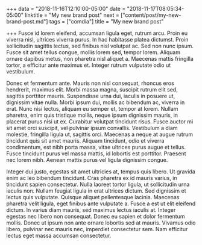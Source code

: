 +++
data = "2018-11-16T12:10:00-05:00"
date = "2018-11-17T08:05:34-05:00"
linktitle = "My new brand post"
next = ["content/post/my-new-brand-post.md"]
tags = ["comdia"]
title = "My new brand post"

+++
Fusce id lorem eleifend, accumsan ligula eget, rutrum arcu. Proin eu viverra nisl, ultrices viverra purus. In hac habitasse platea dictumst. Proin sollicitudin sagittis lectus, sed finibus nisl volutpat ac. Sed non nunc ipsum. Fusce sit amet tellus congue, mollis lorem sed, tempor lorem. Aliquam ornare dapibus metus, non pharetra nisl aliquet a. Maecenas mattis fringilla tortor, a efficitur ante maximus et. Integer rutrum vulputate odio ut vestibulum.

Donec et fermentum ante. Mauris non nisl consequat, rhoncus eros hendrerit, maximus elit. Morbi massa magna, suscipit rutrum elit sed, sagittis porttitor mauris. Suspendisse urna dui, iaculis in posuere ut, dignissim vitae nulla. Morbi ipsum dui, mollis ac bibendum ac, viverra in erat. Nunc nisi lectus, aliquam eu semper et, tempor at lorem. Nullam pharetra, enim quis tristique mollis, neque ipsum dignissim mauris, in placerat purus nisi ut ex. Curabitur volutpat tincidunt risus. Fusce auctor mi sit amet orci suscipit, vel pulvinar ipsum convallis. Vestibulum a diam molestie, fringilla ligula ut, sagittis orci. Maecenas a neque at augue rutrum tincidunt quis sit amet mauris. Aliquam tincidunt, odio et viverra condimentum, est nibh porta massa, vitae ultrices purus augue et tellus. Fusce tincidunt purus vel massa mattis, id lobortis est porttitor. Praesent nec lorem nibh. Aenean mattis purus vel ligula dignissim congue.

Integer dui justo, egestas sit amet ultricies at, tempus quis libero. Ut gravida enim ac leo bibendum tincidunt. Cras pharetra ex id mauris varius, in tincidunt sapien consectetur. Nulla laoreet tortor ligula, ut sollicitudin urna iaculis non. Nullam feugiat ligula in erat ultrices dictum. Sed dignissim et lectus quis vulputate. Quisque aliquet pellentesque lacinia. Maecenas pharetra velit ligula, eget finibus ante vulputate a. Fusce a est ut elit eleifend dictum. In varius diam mauris, sed maximus lectus iaculis at. Integer egestas nec libero non consequat. Donec eu sapien et dolor fermentum mollis. Donec ut ipsum non ante ornare lobortis sed at mauris. Vivamus odio libero, pulvinar nec mauris nec, imperdiet consectetur sem. Nam efficitur lectus eget massa accumsan consectetur.